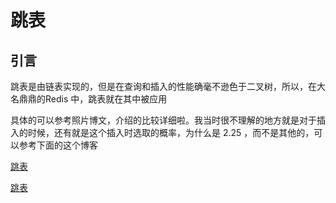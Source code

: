 # 跳表
## 引言
跳表是由链表实现的，但是在查询和插入的性能确毫不逊色于二叉树，所以，在大名鼎鼎的Redis 中，跳表就在其中被应用


具体的可以参考照片博文，介绍的比较详细啦。我当时很不理解的地方就是对于插入的时候，还有就是这个插入时选取的概率，为什么是 2.25 ，而不是其他的，可以参考下面的这个博客

[跳表](https://leetcode.cn/problems/design-skiplist/solutions/1696545/she-ji-tiao-biao-by-leetcode-solution-e8yh/)

[跳表](https://www.jianshu.com/p/9d8296562806)
